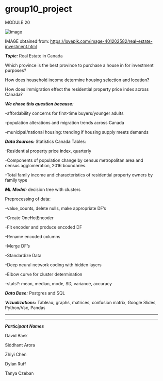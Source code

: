 # group10_project

MODULE 20

![image](https://user-images.githubusercontent.com/90135381/158727737-2db68a11-9ee9-40e7-986e-71c8bb8369c7.png)

IMAGE obtained from: https://lovepik.com/image-401202582/real-estate-investment.html

***Topic:*** Real Estate in Canada

Which province is the best province to purchase a house in for investment purposes?

How does household income determine housing selection and location?

How does immigration effect the residential property price index across Canada?


***We chose this question because:***

-affordability concerns for first-time buyers/younger adults

-population alterations and migration trends across Canada

-municipal/national housing: trending if housing supply meets demands

***Data Sources:*** Statistics Canada Tables:

-Residential property price index, quarterly

-Components of population change by census metropolitan area and census agglomeration, 2016 boundaries

-Total family income and characteristics of residential property owners by family type



***ML Model:*** decision tree with clusters

Preprocessing of data:  

-value_counts, delete nulls, make appropriate DF’s

-Create OneHotEncoder

-Fit encoder and produce encoded DF

-Rename encoded columns

-Merge DF’s

-Standardize Data

-Deep neural network coding with hidden layers

-Elbow curve for cluster determination

-stats?: mean, median, mode, SD, variance, accuracy

***Data Base:*** Postgres and SQL


***Vizualizations:*** Tableau, graphs, matrices, confusion matrix, Google Slides, Python/Vsc, Pandas
________________
________________


***Participant Names*** 

David Baek

Siddhant Arora

Zhiyi Chen

Dylan Ruff

Tanya Czeban
